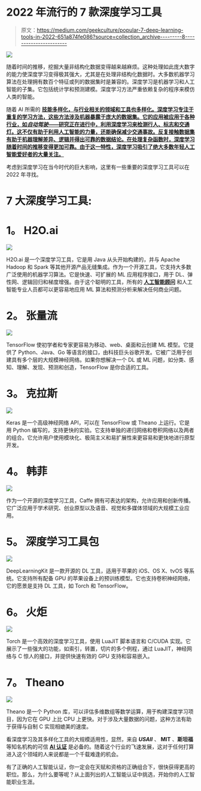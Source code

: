 # 2022 年流行的 7 款深度学习工具

> 原文：<https://medium.com/geekculture/popular-7-deep-learning-tools-in-2022-651a874fe086?source=collection_archive---------8----------------------->

![](img/4eccba384b60307b3a97cc7c03e3e7dc.png)

随着时间的推移，挖掘大量非结构化数据变得越来越麻烦。这种处理如此庞大数字的能力使深度学习变得极其强大，尤其是在处理非结构化数据时。大多数机器学习算法在处理拥有数百个特征或列的数据集时是兼容的。深度学习是机器学习和人工智能的子集。它包括统计学和预测建模。深度学习方法严重依赖复杂的程序来模仿人类的智能。

随着 AI 所需的 [**技能多样化，与行业相关的领域和工具也多样化。深度学习专注于重复的学习方法，这些方法涉及机器暴露于庞大的数据集。它的应用被应用于各种行业，如*自动驾驶*——研究正在进行中，利用深度学习来检测行人、标志和交通灯。这不仅有助于利用人工智能的力量，还能确保减少交通事故。反复接触数据集有助于机器理解差异、逻辑并得出可靠的数据结论。在处理复杂函数时，深度学习随着时间的推移变得更加可靠。由于这一特性，深度学习吸引了绝大多数年轻人工智能爱好者的大量关注。**](https://www.usaii.org/ai-insights/five-major-technical-skills-required-to-become-an-ai-engineer-in-2021)

考虑到深度学习在当今时代的巨大影响，这里有一些重要的深度学习工具可以在 2022 年寻找。

# **7 大深度学习工具:**

# **1。** **H2O.ai**

![](img/bc448e3b83d4b0c3935ae2ad05f74ac2.png)

H2O.ai 是一个深度学习工具，它是用 Java 从头开始构建的，并与 Apache Hadoop 和 Spark 等其他开源产品无缝集成。作为一个开源工具，它支持大多数广泛使用的机器学习算法。它是快速、可扩展的 ML 应用程序接口，用于 DL、弹性网、逻辑回归和梯度增强。由于这个聪明的工具，所有的 [**人工智能顾问**](https://www.usaii.org/artificial-intelligence-certifications/certified-artificial-intelligence-consultant) 和人工智能专业人员都可以更容易地应用 ML 算法和预测分析来解决任何商业问题。

# **2。** **张量流**

![](img/ae5b96ceea920806b34eddfc502c0adf.png)

TensorFlow 使初学者和专家更容易为移动、web、桌面和云创建 ML 模型。它提供了 Python、Java、Go 等语言的接口，由科技巨头谷歌开发。它被广泛用于创建具有多个层的大规模神经网络。如果你想解决一个 DL 或 ML 问题，如分类、感知、理解、发现、预测和创造，TensorFlow 是你合适的工具。

# **3。** **克拉斯**

![](img/f19360329d6ee777d102c6a719d84bd3.png)

Keras 是一个高级神经网络 API，可以在 TensorFlow 或 Theano 上运行。它是用 Python 编写的，支持更快的实验。它支持单独的递归网络和卷积网络以及两者的组合。它允许用户使用模块化、极简主义和易扩展性来更容易和更快地进行原型开发。

# **4。** **韩菲**

![](img/b1dab4a9cd2bd6a0d990844900908b60.png)

作为一个开源的深度学习工具，Caffe 拥有可表达的架构，允许应用和创新传播。它广泛应用于学术研究、创业原型以及语音、视觉和多媒体领域的大规模工业应用。

# **5。** **深度学习工具包**

![](img/4db677820bcf585b45b6ae88e163b82d.png)

DeepLearningKit 是一款开源的 DL 工具，适用于苹果的 iOS、OS X、tvOS 等系统。它支持所有配备 GPU 的苹果设备上的预训练模型。它也支持卷积神经网络，它的愿景是支持 DL 工具，如 Torch 和 TensorFlow。

# **6。** **火炬**

![](img/2ec69a0c90e10c5e081fb924afd315a7.png)

Torch 是一个高效的深度学习工具，使用 LuaJIT 脚本语言和 C/CUDA 实现。它展示了一些强大的功能，如索引，转置，切片的多个例程，通过 LuaJIT，神经网络与 C 惊人的接口，并提供快速有效的 GPU 支持和容易嵌入。

# **7。** **Theano**

![](img/2c6d1dd36edbb0ad406a79d5bb239298.png)

Theano 是一个 Python 库，可以评估多维数组等数学运算，用于构建深度学习项目，因为它在 GPU 上比 CPU 上更快。对于涉及大量数据的问题，这种方法有助于获得与自制 C 实现相媲美的速度。

看深度学习及其多样化工具的大规模适用性，显然，来自 ***USAII*** 、 **MIT** 、**斯坦福**等知名机构的可信 [**AI 认证**](https://www.usaii.org/artificial-intelligence-certifications/) 是必备的。随着这个行业的飞速发展，这对于任何打算进入这个领域的人来说都是一个千载难逢的机会。

有了正确的人工智能认证，你一定会在天赋和资格的正确组合下，很快获得更高的职位。那么，为什么要等呢？从上面列出的人工智能认证中挑选，开始你的人工智能职业生涯。